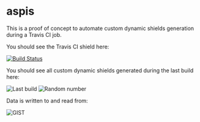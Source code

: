 # aspis

This is a proof of concept to automate custom dynamic shields generation during a Travis CI job.

You should see the Travis CI shield here:

[![Build Status](https://travis-ci.org/paolobrasolin/aspis.svg?branch=master)](https://travis-ci.org/paolobrasolin/aspis)

You should see all custom dynamic shields generated during the last build here:

![Last build](https://img.shields.io/badge/dynamic/json.svg?uri=https%3A%2F%2Fgist.githubusercontent.com%2Fpaolobrasolin%2F746544dafb710a34094d8ad6e0ef9820%2Fraw%2Faspis.json&query=%24.timestamp&label=Last%20build)
![Random number](https://img.shields.io/badge/dynamic/json.svg?uri=https%3A%2F%2Fgist.githubusercontent.com%2Fpaolobrasolin%2F746544dafb710a34094d8ad6e0ef9820%2Fraw%2Faspis.json&query=%24.rnd_int&label=Random%20number)

Data is written to and read from:

![GIST](https://img.shields.io/badge/dynamic/json.svg?uri=https%3A%2F%2Fgist.githubusercontent.com%2Fpaolobrasolin%2F746544dafb710a34094d8ad6e0ef9820%2Fraw%2Faspis.json&query=%24.gist_id&label=GIST)
